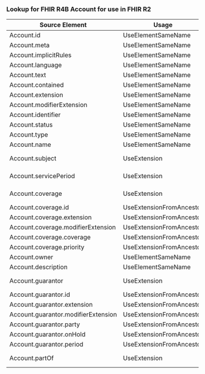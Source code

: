 ### Lookup for FHIR R4B Account for use in FHIR R2

| Source Element | Usage | Target |
| -------------- | ----- | ------ |
| Account.id | UseElementSameName | Account.id |
| Account.meta | UseElementSameName | Account.meta |
| Account.implicitRules | UseElementSameName | Account.implicitRules |
| Account.language | UseElementSameName | Account.language |
| Account.text | UseElementSameName | Account.text |
| Account.contained | UseElementSameName | Account.contained |
| Account.extension | UseElementSameName | Account.extension |
| Account.modifierExtension | UseElementSameName | Account.modifierExtension |
| Account.identifier | UseElementSameName | Account.identifier |
| Account.status | UseElementSameName | Account.status |
| Account.type | UseElementSameName | Account.type |
| Account.name | UseElementSameName | Account.name |
| Account.subject | UseExtension | http://hl7.org/fhir/4.3/StructureDefinition/extension-Account.subject |
| Account.servicePeriod | UseExtension | http://hl7.org/fhir/4.3/StructureDefinition/extension-Account.servicePeriod |
| Account.coverage | UseExtension | http://hl7.org/fhir/4.3/StructureDefinition/extension-Account.coverage |
| Account.coverage.id | UseExtensionFromAncestor | - |
| Account.coverage.extension | UseExtensionFromAncestor | - |
| Account.coverage.modifierExtension | UseExtensionFromAncestor | - |
| Account.coverage.coverage | UseExtensionFromAncestor | - |
| Account.coverage.priority | UseExtensionFromAncestor | - |
| Account.owner | UseElementSameName | Account.owner |
| Account.description | UseElementSameName | Account.description |
| Account.guarantor | UseExtension | http://hl7.org/fhir/4.3/StructureDefinition/extension-Account.guarantor |
| Account.guarantor.id | UseExtensionFromAncestor | - |
| Account.guarantor.extension | UseExtensionFromAncestor | - |
| Account.guarantor.modifierExtension | UseExtensionFromAncestor | - |
| Account.guarantor.party | UseExtensionFromAncestor | - |
| Account.guarantor.onHold | UseExtensionFromAncestor | - |
| Account.guarantor.period | UseExtensionFromAncestor | - |
| Account.partOf | UseExtension | http://hl7.org/fhir/4.3/StructureDefinition/extension-Account.partOf |
